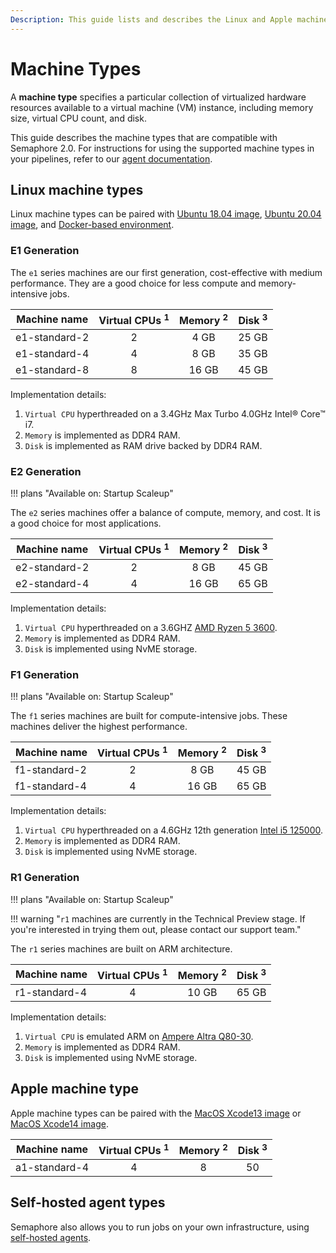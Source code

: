 ```yaml
---
Description: This guide lists and describes the Linux and Apple machine types that are compatible with Semaphore 2.0.
---
```


# Machine Types

A **machine type** specifies a particular collection of virtualized
hardware resources available to a virtual machine (VM) instance,
including memory size, virtual CPU count, and disk.

This guide describes the machine types that are compatible with Semaphore 2.0. For instructions for using
the supported machine types in your pipelines, refer to our [agent documentation][agent].

## Linux machine types

Linux machine types can be paired with [Ubuntu 18.04 image][ubuntu1804], [Ubuntu 20.04 image][ubuntu2004], and [Docker-based environment][docker-env].

### E1 Generation

The `e1` series machines are our first generation, cost-effective with medium performance. They are a good choice for less compute and memory-intensive jobs. 

| Machine name  | Virtual CPUs <sup>1</sup> | Memory <sup>2</sup> | Disk <sup>3</sup> |
| ------------- | :-----------------------: | :-----------------: | :---------------: |
| e1-standard-2 |             2             |        4 GB         |       25 GB       |
| e1-standard-4 |             4             |        8 GB         |       35 GB       |
| e1-standard-8 |             8             |        16 GB        |       45 GB       |

Implementation details:

1. `Virtual CPU` hyperthreaded on a 3.4GHz Max Turbo 4.0GHz Intel® Core™ i7.
2. `Memory` is implemented as DDR4 RAM.
3. `Disk` is implemented as RAM drive backed by DDR4 RAM.

### E2 Generation

!!! plans "Available on: <span class="plans-box">Startup</span> <span class="plans-box">Scaleup</span>"

The `e2` series machines offer a balance of compute, memory, and cost. It is a good choice for most applications.

| Machine name  | Virtual CPUs <sup>1</sup> | Memory <sup>2</sup> | Disk <sup>3</sup> |
| ------------- | :-----------------------: | :-----------------: | :---------------: |
| e2-standard-2 |             2             |        8 GB         |       45 GB       |
| e2-standard-4 |             4             |        16 GB        |       65 GB       |

Implementation details:

1. `Virtual CPU` hyperthreaded on a 3.6GHZ [AMD Ryzen 5 3600](https://www.amd.com/en/product/8456).
2. `Memory` is implemented as DDR4 RAM.
3. `Disk` is implemented using NvME storage.

### F1 Generation

!!! plans "Available on: <span class="plans-box">Startup</span> <span class="plans-box">Scaleup</span>"

The `f1` series machines are built for compute-intensive jobs. These machines deliver the highest performance.

| Machine name  | Virtual CPUs <sup>1</sup> | Memory <sup>2</sup> | Disk <sup>3</sup> |
| ------------- | :-----------------------: | :-----------------: | :---------------: |
| f1-standard-2 |             2             |        8 GB         |       45 GB       |
| f1-standard-4 |             4             |        16 GB        |       65 GB       |

Implementation details:

1. `Virtual CPU` hyperthreaded on a 4.6GHz 12th generation [Intel i5 125000](https://ark.intel.com/content/www/us/en/ark/products/96144/intel-core-i512500-processor-18m-cache-up-to-4-60-ghz.html).
2. `Memory` is implemented as DDR4 RAM.
3. `Disk` is implemented using NvME storage.

### R1 Generation

!!! plans "Available on: <span class="plans-box">Startup</span> <span class="plans-box">Scaleup</span>"

!!! warning "`r1` machines are currently in the Technical Preview stage. If you're interested in trying them out, please contact our support team."

The `r1` series machines are built on ARM architecture.

| Machine name  | Virtual CPUs <sup>1</sup> | Memory <sup>2</sup> | Disk <sup>3</sup> |
| ------------- | :-----------------------: | :-----------------: | :---------------: |
| r1-standard-4 |             4             |        10 GB        |       65 GB       |

Implementation details:

1. `Virtual CPU` is emulated ARM on [Ampere Altra Q80-30](https://amperecomputing.com/briefs/ampere-altra-family-product-brief).
2. `Memory` is implemented as DDR4 RAM.
3. `Disk` is implemented using NvME storage.

## Apple machine type

Apple machine types can be paired with the [MacOS Xcode13 image][macos-xcode13] or [MacOS Xcode14 image][macos-xcode14].

| Machine name    | Virtual CPUs <sup>1</sup> | Memory <sup>2</sup> | Disk <sup>3</sup> |
| --------------- | :-----------------------: | :-----------------: | :---------------: |
| a1-standard-4   |             4             |          8          |        50         |

## Self-hosted agent types

Semaphore also allows you to run jobs on your own infrastructure, using [self-hosted agents][self-hosted].

[agent]: ../reference/pipeline-yaml-reference.md#agent
[ubuntu1804]: ../ci-cd-environment/ubuntu-18.04-image.md
[ubuntu2004]: ../ci-cd-environment/ubuntu-20.04-image.md
[macos-xcode14]: ../ci-cd-environment/macos-xcode-14-image.md
[macos-xcode13]: ../ci-cd-environment/macos-xcode-13-image.md
[docker-env]: ../ci-cd-environment/custom-ci-cd-environment-with-docker.md
[self-hosted]: ../ci-cd-environment/self-hosted-agents-overview.md
